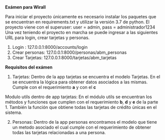 **Exámen para Wirall**

Para iniciar el proyecto únicamente es necesario instalar los paquetes que se encuentran en requirements.txt y utilizar 
la versión 3.7 de python.
El proyecto viene con el superuser: user = admin, pass = administrador1234
Una vez teniendo el proyecto en marcha se puede ingresar a las siguientes URL para login, crear tarjetas y personas.

1. Login : 127.0.0.1:8000/accounts/login
2. Crear personas: 127.0.0.1:8000/personas/abm_personas
3. Crear Tarjetas: 127.0.0.1:8000/tarjetas/abm_tarjetas

**Requisitos del exámen**

1. Tarjetas:
Dentro de la app tarjetas se encuentra el modelo Tarjetas. En el se encuentra la lógica para obtener
datos asociados a las mismas.
Cumple con el requerimiento **a** y con el **c**

Modulo utils dentro de app tarjetas: En el módulo utils se encuentran los métodos y funciones que cumplen con el requerimiento
**b**, **d** y **e** de la parte 1.
También la función que obtiene todas las tarjetas de crédito únicas en el sistema.

2. Personas:
Dentro de la app personas encontramos el modelo que tiene un metodo asociado el cual cumple con el requerimiento
de obtener todas las tarjetas relacionadas a una persona.


 